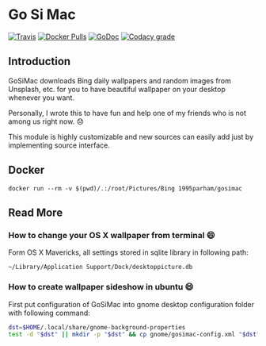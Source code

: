 # Go Si Mac
[![Travis](https://img.shields.io/travis/1995parham/gosimac.svg?style=flat-square)](https://travis-ci.org/1995parham/gosimac)
[![Docker Pulls](https://img.shields.io/docker/pulls/1995parham/gosimac.svg?style=flat-square)](https://hub.docker.com/r/1995parham/gosimac/)
[![GoDoc](https://godoc.org/github.com/1995parham/gosimac?status.svg)](http://godoc.org/github.com/1995parham/gosimac)
[![Codacy grade](https://img.shields.io/codacy/grade/fa84da9d770f4487bb1d6d6d74154267.svg?style=flat-square)](https://www.codacy.com/app/1995parham/gosimac?utm_source=github.com&amp;utm_medium=referral&amp;utm_content=1995parham/gosimac&amp;utm_campaign=Badge_Grade)

## Introduction

GoSiMac downloads Bing daily wallpapers and random images from Unsplash, etc.
for you to have beautiful wallpaper on your desktop whenever you want.

Personally, I wrote this to have fun and help one of my friends who is not among us right now. :disappointed:

This module is highly customizable and new sources can easily add just by implementing source interface.

## Docker

```
docker run --rm -v $(pwd)/.:/root/Pictures/Bing 1995parham/gosimac
```

## Read More

### How to change your OS X wallpaper from terminal :smile:

Form OS X Mavericks, all settings stored in sqlite library in following
path:

`~/Library/Application Support/Dock/desktoppicture.db`

### How to create wallpaper sideshow in ubuntu :smile:

First put configuration of GoSiMac into gnome desktop configuration folder
with following command:
```sh
dst=$HOME/.local/share/gnome-background-properties
test -d "$dst" || mkdir -p "$dst" && cp gnome/gosimac-config.xml "$dst"
```
